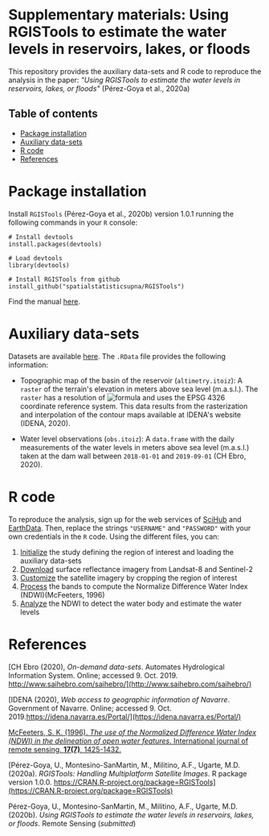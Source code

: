 # Supplementary materials: Using RGISTools to estimate the water levels in reservoirs, lakes, or floods

This repository provides the auxiliary data-sets and R code to reproduce the
analysis in the paper: 
_"Using RGISTools to estimate the water levels in reservoirs, lakes, or floods"_
(Pérez-Goya et al., 2020a)

## Table of contents

 - [Package installation](#Package-installation)
 - [Auxiliary data-sets](#Auxiliary-data-sets)
 - [R code](#R-code)
 - [References](#References)

# Package installation

Install `RGISTools`  (Pérez-Goya et al., 2020b) version 1.0.1 running the
following commands in your `R` console:

```{r}
# Install devtools
install.packages(devtools)

# Load devtools
library(devtools)

# Install RGISTools from github
install_github("spatialstatisticsupna/RGISTools")
```

Find the manual [here](https://cran.r-project.org/web/packages/RGISTools/RGISTools.pdf).

# Auxiliary data-sets 

Datasets are available 
[here](https://github.com/mmontesinosanmartin/itoiz_article/tree/master/Data).
The `.RData` file provides the following information:

 - Topographic map of the basin of the reservoir (`altimetry.itoiz`): A
 `raster` of the terrain's elevation in meters above sea level (m.a.s.l.). The
 `raster` has a resolution of 
 ![formula](https://render.githubusercontent.com/render/math?math=10%20%5Ctimes%2010%5C%2Cm%5E%7B2%7D)
 and uses the EPSG 4326 coordinate reference system. This data results from
 the rasterization and interpolation of the contour maps available at IDENA's
 website (IDENA, 2020).
 
 - Water level observations (`obs.itoiz`): A `data.frame` with the daily
 measurements of the water levels in meters above sea level (m.a.s.l.)
 taken at the dam wall between `2018-01-01` and `2019-09-01` (CH Ebro, 2020).

# R code

To reproduce the analysis, sign up for the web services of 
[SciHub](https://scihub.copernicus.eu/dhus/#/self-registration) and
[EarthData](https://urs.earthdata.nasa.gov/users/new). 
Then, replace the strings `"USERNAME"` and `"PASSWORD"` with your
own credentials in the `R` code. Using the different files, you can:

 1. [Initialize](https://github.com/mmontesinosanmartin/itoiz_article/blob/master/R/initialize.R)
 the study defining the region of interest and loading the auxiliary data-sets  
 2. [Download](https://github.com/mmontesinosanmartin/itoiz_article/blob/master/R/download.R) 
 surface reflectance imagery from Landsat-8 and Sentinel-2  
 3. [Customize](https://github.com/mmontesinosanmartin/itoiz_article/blob/master/R/customize.R) 
 the satellite imagery by cropping the region of interest  
 4. [Process](https://github.com/mmontesinosanmartin/itoiz_article/blob/master/R/process.R) 
 the bands to compute the Normalize Difference Water Index (NDWI)(McFeeters, 1996)  
 5. [Analyze](https://github.com/mmontesinosanmartin/itoiz_article/blob/master/R/analyze.R)
 the NDWI to detect the water body and estimate the water levels  

# References

[CH Ebro (2020), _On-demand data-sets_. Automates Hydrological Information System. Online; accessed 9. Oct. 2019. http://www.saihebro.com/saihebro/](http://www.saihebro.com/saihebro/)

[IDENA (2020), _Web access to geographic information of Navarre_. Government of Navarre. Online; accessed 9. Oct. 2019.https://idena.navarra.es/Portal/](https://idena.navarra.es/Portal/)

[McFeeters, S. K. (1996). _The use of the Normalized Difference Water Index (NDWI) in the delineation of open water features_. International journal of remote sensing, __17(7)__, 1425-1432.](https://doi.org/10.1080/01431169608948714)

[Pérez-Goya, U., Montesino-SanMartin, M., Militino, A.F., Ugarte, M.D. (2020a). _RGISTools: Handling Multiplatform Satellite Images_. R package version 1.0.0. https://CRAN.R-project.org/package=RGISTools](https://CRAN.R-project.org/package=RGISTools)

Pérez-Goya, U., Montesino-SanMartin, M., Militino, A.F., Ugarte, M.D. (2020b). _Using RGISTools to estimate the water levels in reservoirs, lakes, or floods_. Remote Sensing (_submitted_)